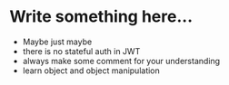 # Write something here...

- Maybe just maybe
- there is no stateful auth in JWT
- always make some comment for your understanding
- learn object and object manipulation
